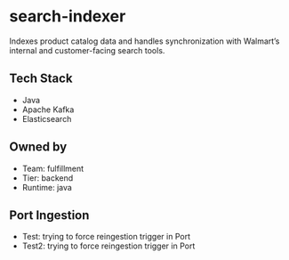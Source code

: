 # search-indexer

Indexes product catalog data and handles synchronization with Walmart’s internal and customer-facing search tools.

## Tech Stack
- Java
- Apache Kafka
- Elasticsearch

## Owned by
- Team: fulfillment
- Tier: backend
- Runtime: java

## Port Ingestion
- Test: trying to force reingestion trigger in Port
- Test2: trying to force reingestion trigger in Port
